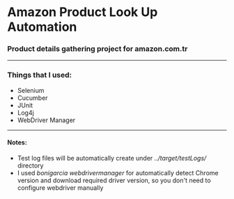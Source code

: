 # Amazon Product Look Up Automation
### Product details gathering project for amazon.com.tr

---

### Things that I used:
* Selenium
* Cucumber
* JUnit
* Log4j
* WebDriver Manager
---
#### Notes:
- Test log files will be automatically create under _../target/testLogs/_ directory
- I used _bonigarcia webdrivermanager_ for automatically detect Chrome version and download required driver version, 
so you don't need to configure webdriver manually
